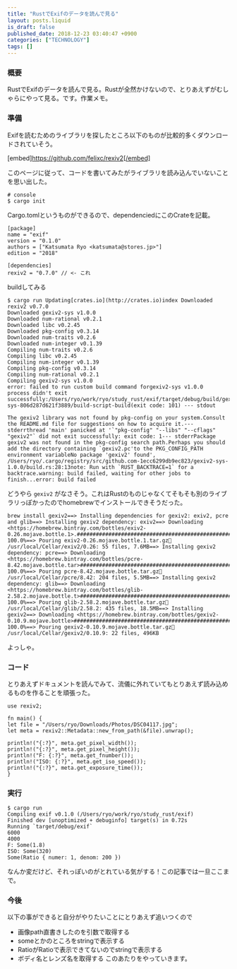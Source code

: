 ```yaml
---
title: "RustでExifのデータを読んで見る"
layout: posts.liquid
is_draft: false
published_date: 2018-12-23 03:40:47 +0900
categories: ["TECHNOLOGY"]
tags: []
---
```


### 概要
RustでExifのデータを読んで見る。Rustが全然かけないので、とりあえずがむしゃらにやって見る。です。作業メモ。

### 準備
Exifを読むためのライブラリを探したところ以下のものが比較的多くダウンロードされていそう。

[embed]https://github.com/felixc/rexiv2[/embed]

このページに従って、コードを書いてみたがライブラリを読み込んでいないことを思い出した。

    # console
    $ cargo init

Cargo.tomlというものができるので、dependenciedにこのCrateを記載。

    [package]
    name = "exif"
    version = "0.1.0"
    authors = ["Katsumata Ryo <katsumata@stores.jp>"]
    edition = "2018"
    
    [dependencies]
    rexiv2 = "0.7.0" // <- これ

buildしてみる

    $ cargo run Updating[crates.io](http://crates.io)index Downloaded rexiv2 v0.7.0
    Downloaded gexiv2-sys v1.0.0
    Downloaded num-rational v0.2.1
    Downloaded libc v0.2.45
    Downloaded pkg-config v0.3.14
    Downloaded num-traits v0.2.6
    Downloaded num-integer v0.1.39
    Compiling num-traits v0.2.6
    Compiling libc v0.2.45
    Compiling num-integer v0.1.39
    Compiling pkg-config v0.3.14
    Compiling num-rational v0.2.1
    Compiling gexiv2-sys v1.0.0
    error: failed to run custom build command forgexiv2-sys v1.0.0
    process didn't exit successfully:/Users/ryo/work/ryo/study_rust/exif/target/debug/build/gexiv2-sys-806d287d621f3889/build-script-build(exit code: 101) --- stdout

    The gexiv2 library was not found by pkg-config on your system.Consult the README.md file for suggestions on how to acquire it.--- stderrthread 'main' panicked at '`"pkg-config" "--libs" "--cflags" "gexiv2"` did not exit successfully: exit code: 1--- stderrPackage gexiv2 was not found in the pkg-config search path.Perhaps you should add the directory containing `gexiv2.pc'to the PKG_CONFIG_PATH environment variableNo package 'gexiv2' found', /Users/ryo/.cargo/registry/src/github.com-1ecc6299db9ec823/gexiv2-sys-1.0.0/build.rs:28:13note: Run with `RUST_BACKTRACE=1` for a backtrace.warning: build failed, waiting for other jobs to finish...error: build failed

どうやら `gexiv2` がなさそう。これはRustのものじゃなくてそもそも別のライブラリっぽかったのでhomebrewでインストールできそうだった。

    brew install gexiv2==> Installing dependencies for gexiv2: exiv2, pcre and glib==> Installing gexiv2 dependency: exiv2==> Downloading <https://homebrew.bintray.com/bottles/exiv2-0.26.mojave.bottle.1>.######################################################################## 100.0%==> Pouring exiv2-0.26.mojave.bottle.1.tar.gz🍺 /usr/local/Cellar/exiv2/0.26: 55 files, 7.6MB==> Installing gexiv2 dependency: pcre==> Downloading <https://homebrew.bintray.com/bottles/pcre-8.42.mojave.bottle.tar>######################################################################## 100.0%==> Pouring pcre-8.42.mojave.bottle.tar.gz🍺 /usr/local/Cellar/pcre/8.42: 204 files, 5.5MB==> Installing gexiv2 dependency: glib==> Downloading <https://homebrew.bintray.com/bottles/glib-2.58.2.mojave.bottle.t>######################################################################## 100.0%==> Pouring glib-2.58.2.mojave.bottle.tar.gz🍺 /usr/local/Cellar/glib/2.58.2: 435 files, 18.5MB==> Installing gexiv2==> Downloading <https://homebrew.bintray.com/bottles/gexiv2-0.10.9.mojave.bottle>######################################################################## 100.0%==> Pouring gexiv2-0.10.9.mojave.bottle.tar.gz🍺 /usr/local/Cellar/gexiv2/0.10.9: 22 files, 496KB

よっしゃ。

### コード
とりあえずドキュメントを読んでみて、流儀に外れていてもとりあえず読み込めるものを作ることを頑張った。

    use rexiv2;
    
    fn main() {
    let file = "/Users/ryo/Downloads/Photos/DSC04117.jpg";
    let meta = rexiv2::Metadata::new_from_path(&file).unwrap();
    
    println!("{:?}", meta.get_pixel_width());
    println!("{:?}", meta.get_pixel_height());
    println!("F: {:?}", meta.get_fnumber());
    println!("ISO: {:?}", meta.get_iso_speed());
    println!("{:?}", meta.get_exposure_time());
    }

### 実行
    $ cargo run
    Compiling exif v0.1.0 (/Users/ryo/work/ryo/study_rust/exif)
    Finished dev [unoptimized + debuginfo] target(s) in 0.72s
    Running `target/debug/exif`
    6000
    4000
    F: Some(1.8)
    ISO: Some(320)
    Some(Ratio { numer: 1, denom: 200 })

なんか変だけど、それっぽいのがとれている気がする！この記事では一旦ここまで。

### 今後
以下の事ができると自分がやりたいことにとりあえず追いつくので

- 画像path直書きしたのを引数で取得する
- someとかのところをstringで表示する
- RatioがRatioで表示できてないのでstringで表示する
- ボディ名とレンズ名を取得する
このあたりをやっていきます。


